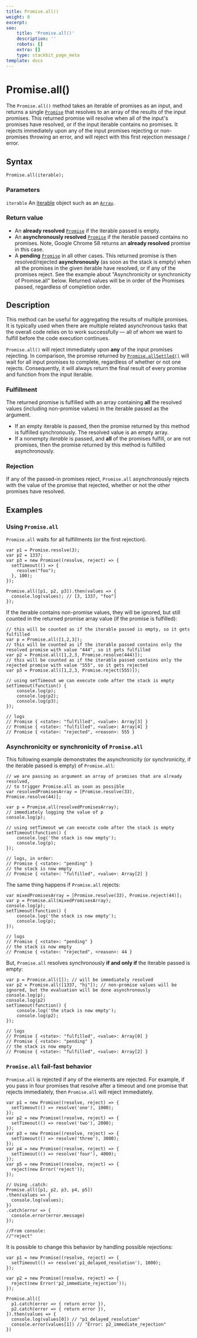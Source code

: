 ```yaml
---
title: Promise.all()
weight: 0
excerpt:
seo:
    title: 'Promise.all()'
    description: ''
    robots: []
    extra: []
    type: stackbit_page_meta
template: docs
---
```


# Promise.all()

The `Promise.all()` method takes an iterable of promises as an input, and returns a single [`Promise`](../promise) that resolves to an array of the results of the input promises. This returned promise will resolve when all of the input's promises have resolved, or if the input iterable contains no promises. It rejects immediately upon any of the input promises rejecting or non-promises throwing an error, and will reject with this first rejection message / error.

## Syntax

    Promise.all(iterable);

### Parameters

`iterable`
An [iterable](../../iteration_protocols#the_iterable_protocol) object such as an [`Array`](../array).

### Return value

-   An **already resolved** [`Promise`](../promise) if the iterable passed is empty.
-   An **asynchronously resolved** [`Promise`](../promise) if the iterable passed contains no promises. Note, Google Chrome 58 returns an **already resolved** promise in this case.
-   A **pending** [`Promise`](../promise) in all other cases. This returned promise is then resolved/rejected **asynchronously** (as soon as the stack is empty) when all the promises in the given iterable have resolved, or if any of the promises reject. See the example about "Asynchronicity or synchronicity of Promise.all" below. Returned values will be in order of the Promises passed, regardless of completion order.

## Description

This method can be useful for aggregating the results of multiple promises. It is typically used when there are multiple related asynchronous tasks that the overall code relies on to work successfully — all of whom we want to fulfill before the code execution continues.

`Promise.all()` will reject immediately upon **any** of the input promises rejecting. In comparison, the promise returned by [`Promise.allSettled()`](allsettled) will wait for all input promises to complete, regardless of whether or not one rejects. Consequently, it will always return the final result of every promise and function from the input iterable.

### Fulfillment

The returned promise is fulfilled with an array containing **all** the resolved values (including non-promise values) in the iterable passed as the argument.

-   If an empty iterable is passed, then the promise returned by this method is fulfilled synchronously. The resolved value is an empty array.
-   If a nonempty _iterable_ is passed, and **all** of the promises fulfill, or are not promises, then the promise returned by this method is fulfilled asynchronously.

### Rejection

If any of the passed-in promises reject, `Promise.all` asynchronously rejects with the value of the promise that rejected, whether or not the other promises have resolved.

## Examples

### Using `Promise.all`

`Promise.all` waits for all fulfillments (or the first rejection).

    var p1 = Promise.resolve(3);
    var p2 = 1337;
    var p3 = new Promise((resolve, reject) => {
      setTimeout(() => {
        resolve("foo");
      }, 100);
    });

    Promise.all([p1, p2, p3]).then(values => {
      console.log(values); // [3, 1337, "foo"]
    });

If the iterable contains non-promise values, they will be ignored, but still counted in the returned promise array value (if the promise is fulfilled):

    // this will be counted as if the iterable passed is empty, so it gets fulfilled
    var p = Promise.all([1,2,3]);
    // this will be counted as if the iterable passed contains only the resolved promise with value "444", so it gets fulfilled
    var p2 = Promise.all([1,2,3, Promise.resolve(444)]);
    // this will be counted as if the iterable passed contains only the rejected promise with value "555", so it gets rejected
    var p3 = Promise.all([1,2,3, Promise.reject(555)]);

    // using setTimeout we can execute code after the stack is empty
    setTimeout(function() {
        console.log(p);
        console.log(p2);
        console.log(p3);
    });

    // logs
    // Promise { <state>: "fulfilled", <value>: Array[3] }
    // Promise { <state>: "fulfilled", <value>: Array[4] }
    // Promise { <state>: "rejected", <reason>: 555 }

### Asynchronicity or synchronicity of `Promise.all`

This following example demonstrates the asynchronicity (or synchronicity, if the iterable passed is empty) of `Promise.all`:

    // we are passing as argument an array of promises that are already resolved,
    // to trigger Promise.all as soon as possible
    var resolvedPromisesArray = [Promise.resolve(33), Promise.resolve(44)];

    var p = Promise.all(resolvedPromisesArray);
    // immediately logging the value of p
    console.log(p);

    // using setTimeout we can execute code after the stack is empty
    setTimeout(function() {
        console.log('the stack is now empty');
        console.log(p);
    });

    // logs, in order:
    // Promise { <state>: "pending" }
    // the stack is now empty
    // Promise { <state>: "fulfilled", <value>: Array[2] }

The same thing happens if `Promise.all` rejects:

    var mixedPromisesArray = [Promise.resolve(33), Promise.reject(44)];
    var p = Promise.all(mixedPromisesArray);
    console.log(p);
    setTimeout(function() {
        console.log('the stack is now empty');
        console.log(p);
    });

    // logs
    // Promise { <state>: "pending" }
    // the stack is now empty
    // Promise { <state>: "rejected", <reason>: 44 }

But, `Promise.all` resolves synchronously **if and only if** the iterable passed is empty:

    var p = Promise.all([]); // will be immediately resolved
    var p2 = Promise.all([1337, "hi"]); // non-promise values will be ignored, but the evaluation will be done asynchronously
    console.log(p);
    console.log(p2)
    setTimeout(function() {
        console.log('the stack is now empty');
        console.log(p2);
    });

    // logs
    // Promise { <state>: "fulfilled", <value>: Array[0] }
    // Promise { <state>: "pending" }
    // the stack is now empty
    // Promise { <state>: "fulfilled", <value>: Array[2] }

### `Promise.all` fail-fast behavior

`Promise.all` is rejected if any of the elements are rejected. For example, if you pass in four promises that resolve after a timeout and one promise that rejects immediately, then `Promise.all` will reject immediately.

    var p1 = new Promise((resolve, reject) => {
      setTimeout(() => resolve('one'), 1000);
    });
    var p2 = new Promise((resolve, reject) => {
      setTimeout(() => resolve('two'), 2000);
    });
    var p3 = new Promise((resolve, reject) => {
      setTimeout(() => resolve('three'), 3000);
    });
    var p4 = new Promise((resolve, reject) => {
      setTimeout(() => resolve('four'), 4000);
    });
    var p5 = new Promise((resolve, reject) => {
      reject(new Error('reject'));
    });

    // Using .catch:
    Promise.all([p1, p2, p3, p4, p5])
    .then(values => {
      console.log(values);
    })
    .catch(error => {
      console.error(error.message)
    });

    //From console:
    //"reject"

It is possible to change this behavior by handling possible rejections:

    var p1 = new Promise((resolve, reject) => {
      setTimeout(() => resolve('p1_delayed_resolution'), 1000);
    });

    var p2 = new Promise((resolve, reject) => {
      reject(new Error('p2_immediate_rejection'));
    });

    Promise.all([
      p1.catch(error => { return error }),
      p2.catch(error => { return error }),
    ]).then(values => {
      console.log(values[0]) // "p1_delayed_resolution"
      console.error(values[1]) // "Error: p2_immediate_rejection"
    })
